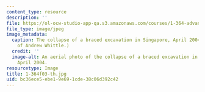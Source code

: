 ```yaml
---
content_type: resource
description: ''
file: https://ol-ocw-studio-app-qa.s3.amazonaws.com/courses/1-364-advanced-geotechnical-engineering-fall-2003/bc36ece5ebe19e691cde38c06d392c42_1-364f03-th.jpg
file_type: image/jpeg
image_metadata:
  caption: The collapse of a braced excavation in Singapore, April 2004. (Image courtesy
    of Andrew Whittle.)
  credit: ''
  image-alt: An aerial photo of the collapse of a braced excavation in Singapore,
    April 2004.
resourcetype: Image
title: 1-364f03-th.jpg
uid: bc36ece5-ebe1-9e69-1cde-38c06d392c42
---
```

